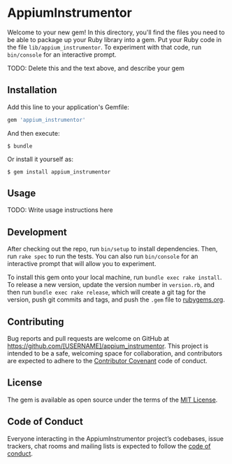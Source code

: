 # AppiumInstrumentor

Welcome to your new gem! In this directory, you'll find the files you need to be able to package up your Ruby library into a gem. Put your Ruby code in the file `lib/appium_instrumentor`. To experiment with that code, run `bin/console` for an interactive prompt.

TODO: Delete this and the text above, and describe your gem

## Installation

Add this line to your application's Gemfile:

```ruby
gem 'appium_instrumentor'
```

And then execute:

    $ bundle

Or install it yourself as:

    $ gem install appium_instrumentor

## Usage

TODO: Write usage instructions here

## Development

After checking out the repo, run `bin/setup` to install dependencies. Then, run `rake spec` to run the tests. You can also run `bin/console` for an interactive prompt that will allow you to experiment.

To install this gem onto your local machine, run `bundle exec rake install`. To release a new version, update the version number in `version.rb`, and then run `bundle exec rake release`, which will create a git tag for the version, push git commits and tags, and push the `.gem` file to [rubygems.org](https://rubygems.org).

## Contributing

Bug reports and pull requests are welcome on GitHub at https://github.com/[USERNAME]/appium_instrumentor. This project is intended to be a safe, welcoming space for collaboration, and contributors are expected to adhere to the [Contributor Covenant](http://contributor-covenant.org) code of conduct.

## License

The gem is available as open source under the terms of the [MIT License](https://opensource.org/licenses/MIT).

## Code of Conduct

Everyone interacting in the AppiumInstrumentor project’s codebases, issue trackers, chat rooms and mailing lists is expected to follow the [code of conduct](https://github.com/[USERNAME]/appium_instrumentor/blob/master/CODE_OF_CONDUCT.md).
